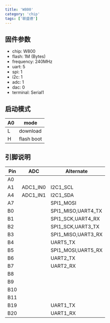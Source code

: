 ```yaml
---
title: 'W800'
category: 'chip'
tags: ['联盛德']
---
```


## 固件参数

- chip: W800
- flash: 1M (Bytes)
- frequency: 240MHz
- uart: 5
- spi: 1
- i2c: 1
- adc: 1
- dac: 0
- terminal: Serial1

## 启动模式

| A0  | mode       |
| --- | ---------- |
| L   | download   |
| H   | flash boot |

## 引脚说明

| Pin | ADC      | Alternate          |
| --- | -------- | ------------------ |
| A0  |          |                    |
| A1  | ADC1_IN0 | I2C1_SCL           |
| A4  | ADC1_IN1 | I2C1_SDA           |
| A7  |          | SPI1_MOSI          |
| B0  |          | SPI1_MISO,UART4_TX |
| B1  |          | SPI1_SCK,UART4_RX  |
| B2  |          | SPI1_SCK,UART3_TX  |
| B3  |          | SPI1_MISO,UART3_RX |
| B4  |          | UART5_TX           |
| B5  |          | SPI1_MOSI,UART5_RX |
| B6  |          | UART2_TX           |
| B7  |          | UART2_RX           |
| B8  |          |                    |
| B9  |          |                    |
| B10 |          |                    |
| B11 |          |                    |
| B19 |          | UART1_TX           |
| B20 |          | UART1_RX           |
